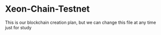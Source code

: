 # Xeon-Chain-Testnet
This is our blockchain creation plan, but we can change this file at any time just for study
